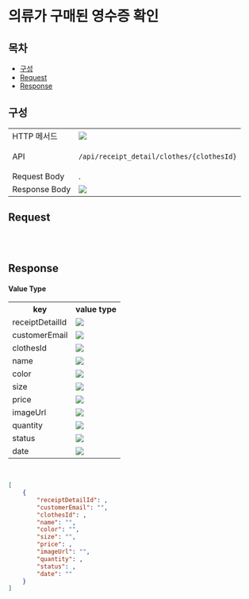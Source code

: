 # 의류가 구매된 영수증 확인

## 목차

- [구성](#구성)
- [Request](#request)
- [Response](#response)

## 구성

<table>
<tr>
  <td>HTTP 메서드</td>
  <td>
    <img src="https://img.shields.io/badge/GET-green">
  </td>
</tr>
<tr>
  <td>API</td>
  <td>

  `/api/receipt_detail/clothes/{clothesId}`

  </td>
</tr>
<tr>
  <td>Request Body</td>
  <td>
    .
  </td>
</tr>
<tr>
  <td>Response Body</td>
  <td>
    <img src="https://img.shields.io/badge/JSON-purple">
  </td>
</tr>
</table>

## Request

```json

```

<br/>

## Response

#### Value Type 
<table>
<tr>
  <th>key</th>
  <th>value type</th>
</tr>
<tr>
    <td>receiptDetailId</td>
    <td><img src="https://img.shields.io/badge/number-grey"></td>
</tr>
<tr>
    <td>customerEmail</td>
    <td><img src="https://img.shields.io/badge/string-grey"></td>
</tr>
<tr>
    <td>clothesId</td>
    <td><img src="https://img.shields.io/badge/number-grey"></td>
</tr>
<tr>
    <td>name</td>
    <td><img src="https://img.shields.io/badge/string-grey"></td>
</tr>
<tr>
    <td>color</td>
    <td><img src="https://img.shields.io/badge/string-grey"></td>
</tr>
<tr>
    <td>size</td>
    <td><img src="https://img.shields.io/badge/string-grey"></td>
</tr>
<tr>
    <td>price</td>
    <td><img src="https://img.shields.io/badge/number-grey"></td>
</tr>
<tr>
    <td>imageUrl</td>
    <td><img src="https://img.shields.io/badge/string-grey"></td>
</tr>
<tr>
    <td>quantity</td>
    <td><img src="https://img.shields.io/badge/number-grey"></td>
</tr>
<tr>
    <td>status</td>
    <td><img src="https://img.shields.io/badge/number-grey"></td>
</tr>
<tr>
    <td>date</td>
    <td><img src="https://img.shields.io/badge/string-grey"></td>
</tr>
</table>

<br/>

```json
[
    {
        "receiptDetailId": ,
        "customerEmail": "",
        "clothesId": ,
        "name": "",
        "color": "",
        "size": "",
        "price": ,
        "imageUrl": "",
        "quantity": ,
        "status": ,
        "date": ""
    }
]
```

<br/>
